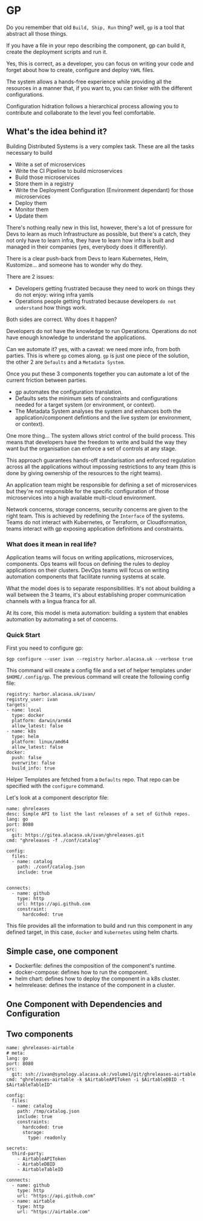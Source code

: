 # GP

Do you remember that old `Build, Ship, Run` thing? well, `gp` is a tool that abstract all those things.

If you have a file in your repo describing the component, gp can build it, create the deployment scripts and run it.

Yes, this is correct, as a developer, you can focus on writing your code and forget about how to create, configure and deploy `YAML` files.

The system allows a hands-free experience while providing all the resources in a manner that, if you want to, you can tinker with the different configurations.

Configuration hidration follows a hierarchical process allowing you to contribute and collaborate to the level you feel comfortable.


## What's the idea behind it?

Building Distributed Systems is a very complex task. These are all the tasks necessary to build

- Write a set of microservices
- Write the CI Pipeline to build microservices
- Build those microservices
- Store them in a registry
- Write the Deployment Configuration (Environment dependant) for those microservices
- Deploy them
- Monitor them
- Update them

There's nothing really new in this list, however, there's a lot of pressure for Devs to learn as much Infrastructure as possible, but there's a catch, they not only have to learn infra, they have to learn how infra is built and managed in their companies (yes, everybody does it differently).

There is a clear push-back from Devs to learn Kubernetes, Helm, Kustomize... and someone has to wonder why do they.

There are 2 issues:

- Developers getting frustrated because they need to work on things they do not enjoy: wiring infra yamls
- Operations people getting frustrated because developers `do not understand` how things work.

Both sides are correct. Why does it happen?

Developers do not have the knowledge to run Operations. Operations do not have enough knowledge to understand the applications.

Can we automate it? yes, with a caveat: we need more info, from both parties. This is where `gp` comes along. `gp` is just one piece of the solution, the other 2 are `Defaults` and a `Metadata System`.

Once you put these 3 components together you can automate a lot of the current friction between parties.

- gp automates the configuration translation.
- Defaults sets the minimum sets of constraints and configurations needed for a target system (or environment, or context).
- The Metadata System analyses the system and enhances both the application/component defintions and the live system (or environment, or context).

One more thing... The system allows strict control of the build process. This means that developers have the freedom to write and build the way they want but the organisation can enforce a set of controls at any stage.

This approach guarantees hands-off standarisation and enforced regulation across all the applications without impossing restrictions to any team (this is done by giving ownership of the resources to the right teams).

An application team might be responsible for defining a set of microservices but they're not responsible for the specific configuration of those microservices into a high available multi-cloud environment.

Network concerns, storage concerns, security concerns are given to the right team. This is achieved by redefining the `Interface` of the systems. Teams do not interact with Kubernetes, or Terraform, or Cloudformation, teams interact with gp exposing application definitions and constraints.

### What does it mean in real life?

Application teams will focus on writing applications, microservices, components.
Ops teams will focus on defining the rules to deploy applications on their clusters.
DevOps teams will focus on writing automation components that facilitate running systems at scale.

What the model does is to separate responsibilities. It's not about building a wall between the 3 teams, it's about establishing proper communication channels with a lingua franca for all.

At its core, this model is meta automation: building a system that enables automation by automating a set of concerns.



### Quick Start

First you need to configure gp:

```
$gp configure --user ivan --registry harbor.alacasa.uk --verbose true 

```

This command will create a config file and a set of helper templates under `$HOME/.config/gp`. The previous command will create the following config file:

```
registry: harbor.alacasa.uk/ivan/
registry_user: ivan
targets:
- name: local
  type: docker
  platform: darwin/arm64
  allow_latest: false
- name: k8s
  type: helm
  platform: linux/amd64
  allow_latest: false
docker:
  push: false
  overwrite: false
  build_info: true
```

Helper Templates are fetched from a `Defaults` repo. That repo can be specified with the `configure` command.

Let's look at a component descriptor file:

```
name: ghreleases
desc: Simple API to list the last releases of a set of Github repos.
lang: go
port: 8080
src: 
  git: https://gitea.alacasa.uk/ivan/ghreleases.git
cmd: "ghreleases -f ./conf/catalog"

config:
  files:
  - name: catalog
    path: ./conf/catalog.json
    include: true


connects:
  - name: github
    type: http
    url: https://api.github.com
    constraint:
      hardcoded: true
```

This file provides all the information to build and run this component in any defined target, in this case, `docker` and `kubernetes` using helm charts.





## Simple case, one component

- Dockerfile: defines the composition of the component's runtime.
- docker-compose: defines how to run the component.
- helm chart: defines how to deploy the component in a k8s cluster.
- helmrelease: defines the instance of the component in a cluster.

## One Component with Dependencies and Configuration


## Two components


```
name: ghreleases-airtable
# meta:
lang: go
port: 8080
src: 
  git: ssh://ivan@synology.alacasa.uk:/volume1/git/ghreleases-airtable
cmd: "ghreleases-airtable -k $AirtableAPIToken -i $AirtableDBID -t $AirtableTableID"

config:
  files:
  - name: catalog
    path: /tmp/catalog.json
    include: true
    constraints:
      hardcoded: true
      storage:
        type: readonly

secrets:
  third-party:
    - AirtableAPIToken
    - AirtableDBID
    - AirtableTableID

connects:
  - name: github
    type: http
    url: "https://api.github.com"
  - name: airtable
    type: http
    url: "https://airtable.com"
    
```